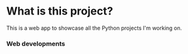 # What is this project?
This is a web app to showcase all the Python projects I'm working on.
### Web developments
